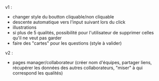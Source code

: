 v1 :

- changer style du boutton cliquable/non cliquable
- descente automatique vers l'input suivant lors du click
- illustrations
- si plus de 5 qualités, possibilité pour l'utilisateur de supprimer celles qu'il ne veut pas garder
- faire des "cartes" pour les questions (style à valider)

v2 : 

- pages manager/collaborateur (créer nom d'équipes, partager liens, récupérer les données des autres collaborateurs, "miser" à qui correspond les qualités)
